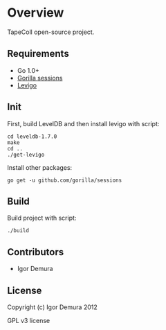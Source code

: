 # Overview

TapeColl open-source project.

## Requirements

- Go 1.0+
- [Gorilla sessions](https://github.com/gorilla/sessions)
- [Levigo](https://github.com/jmhodges/levigo)

## Init

First, build LevelDB and then install levigo with script:

    cd leveldb-1.7.0
    make
    cd ..
    ./get-levigo

Install other packages:

    go get -u github.com/gorilla/sessions

## Build

Build project with script:

    ./build

## Contributors

- Igor Demura

## License

Copyright (c) Igor Demura 2012

GPL v3 license
